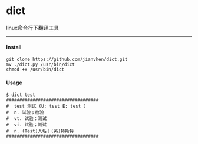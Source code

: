 dict
====

linux命令行下翻译工具

---
#### Install

```
git clone https://github.com/jianvhen/dict.git
mv ./dict.py /usr/bin/dict
chmod +x /usr/bin/dict
```

#### Usage

```
$ dict test
###################################
#  test 测试 (U: tɛst E: test )
#  n. 试验；检验
#  vt. 试验；测试
#  vi. 试验；测试
#  n. (Test)人名；(英)特斯特
###################################
```
